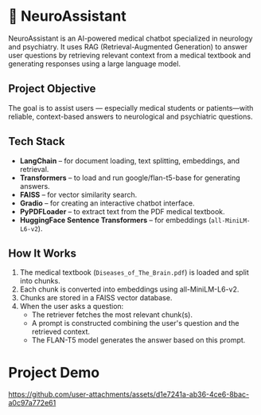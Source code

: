 # 🧠 NeuroAssistant
NeuroAssistant is an AI-powered medical chatbot specialized in neurology and psychiatry. It uses RAG (Retrieval-Augmented Generation) to answer user questions by retrieving relevant context from a medical textbook and generating responses using a large language model.

## Project Objective
The goal is to assist users — especially medical students or patients—with reliable, context-based answers to neurological and psychiatric questions.

## Tech Stack
- **LangChain** – for document loading, text splitting, embeddings, and retrieval.
- **Transformers** – to load and run google/flan-t5-base for generating answers.
- **FAISS** – for vector similarity search.
- **Gradio** – for creating an interactive chatbot interface.
- **PyPDFLoader** – to extract text from the PDF medical textbook.
- **HuggingFace Sentence Transformers** – for embeddings (`all-MiniLM-L6-v2`).


## How It Works

1. The medical textbook (`Diseases_of_The_Brain.pdf`) is loaded and split into chunks.
2. Each chunk is converted into embeddings using all-MiniLM-L6-v2.
3. Chunks are stored in a FAISS vector database.
4. When the user asks a question:
   - The retriever fetches the most relevant chunk(s).
   - A prompt is constructed combining the user's question and the retrieved context.
   - The FLAN-T5 model generates the answer based on this prompt.

# Project Demo


https://github.com/user-attachments/assets/d1e7241a-ab36-4ce6-8bac-a0c97a772e61


